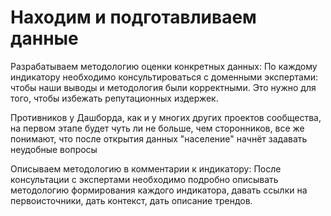 # Находим и подготавливаем данные

Разрабатываем методологию оценки конкретных данных: По каждому индикатору необходимо консультироваться с доменными экспертами: чтобы наши выводы и методология были корректными. Это нужно для того, чтобы избежать репутационных издержек. 

Противников у Дашборда, как и у многих других проектов сообщества, на первом этапе будет чуть ли не больше, чем сторонников, все же понимают, что после открытия данных "население" начнёт задавать неудобные вопросы

Описываем методологию в комментарии к индикатору: После консультации с экспертами необходимо подробно описывать методологию формирования каждого индикатора, давать ссылки на первоисточники, дать контекст, дать описание трендов.
